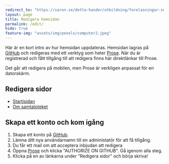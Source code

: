 ```yaml
---
redirect_to: "https://saron.se/detta-hander/utbildning/forelasningar-seminarium/samtaloteket/"
layout: page
title: Redigera hemsidan
permalink: /edit/
hide: true
feature-img: "assets/img/pexels/computer2.jpeg"
---
```


Här är en kort intro av hur hemsidan uppdateras. Hemsidan lagras på [GitHub](https://github.com/samtaloteket/samtaloteket.github.io)
och redigeras med ett verktyg som heter [Prose](https://prose.io). När du är registrerad och fått
tillgång till att redigera finns här direktlänkar till Prose.

Det går att redigera på mobilen, men Prose är verkligen anpassat för en datorskärm.

## Redigera sidor
* [Startisidan](https://prose.io/#samtaloteket/samtaloteket.github.io/edit/master/index.md)
* [Om samtaloteket](http://prose.io/#samtaloteket/samtaloteket.github.io/edit/master/pages/om.md)

## Skapa ett konto och kom igång

1. Skapa ett konto på [GitHub](https://github.com/join).
2. Lämna ditt nya användarnamn till en administatör för att få tillgång.
3. Du får ett mail om att acceptera inbjudan att redigera
3. Öppna [Prose](https://prose.io/) och klicka "AUTHORIZE ON GITHUB". Gå igenom alla steg.
4. Klicka på en av länkarna under "Redigera sidor" och börja skriva!
